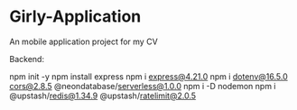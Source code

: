 # Girly-Application
An mobile application project for my CV





Backend:

npm init -y
npm install express
npm i express@4.21.0
npm i dotenv@16.5.0 cors@2.8.5 @neondatabase/serverless@1.0.0
npm i -D nodemon
npm i @upstash/redis@1.34.9 @upstash/ratelimit@2.0.5